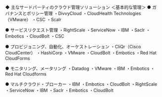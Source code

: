 ◆ 主なサードパーティのクラウド管理ソリューション
＜基本的な管理＞
● ガバナンスとポリシー管理
・DivvyCloud
・CloudHealth Technologies（VMware）
・CSC
・Scalr

● サービスリクエスト管理
・RightScale
・ServiceNow
・IBM
・Saclr
・Embotics
・CloudBolt
・CSC

● プロビジョニング、自動化、オーケストレーション
・CliQr（Cisco CloudCenter）
・HashiCorp
・VMware
・CloudBolt
・Embotics
・Red Hat CloudForms

● モニタリング、メータリング
・Datadog
・VMware
・IBM
・Embotics
・Red Hat Cloudforms

● マルチクラウド・ブローカー
・IBM
・Embotics
・CloudBolt
・RightScale
・ServiceNow
・IBM
・Saclr
・Embotics
・CloudBolt
